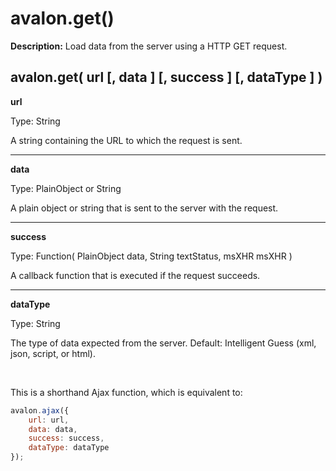 avalon.get()
=========

**Description:** Load data from the server using a HTTP GET request.

avalon.get( url [, data ] [, success ] [, dataType ] )
-----------------------

**url**

Type: String

A string containing the URL to which the request is sent.

---

**data**

Type: PlainObject or String

A plain object or string that is sent to the server with the request.

---

**success**

Type: Function( PlainObject data, String textStatus, msXHR msXHR )

A callback function that is executed if the request succeeds.

---

**dataType**

Type: String

The type of data expected from the server. Default: Intelligent Guess (xml, json, script, or html).

<br />

This is a shorthand Ajax function, which is equivalent to:

```javascript
avalon.ajax({
    url: url,
    data: data,
    success: success,
    dataType: dataType
});
```
